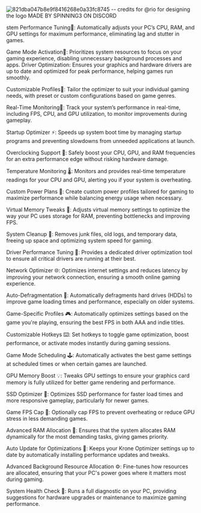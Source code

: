 ![821dba047b8e9f8416268e0a33fc8745](https://github.com/user-attachments/assets/948c84cd-5e1b-4c50-9590-2f9b32d205aa)  -- credits for @rio for designing the logo 
MADE BY SPINNING3 ON DISCORD

stem Performance Tuning🚀: Automatically adjusts your PC’s CPU, RAM, and GPU settings for maximum performance, eliminating lag and stutter in games.

Game Mode Activation🚀: Prioritizes system resources to focus on your gaming experience, disabling unnecessary background processes and apps.
Driver Optimization: Ensures your graphics and hardware drivers are up to date and optimized for peak performance, helping games run smoothly.

Customizable Profiles🚀: Tailor the optimizer to suit your individual gaming needs, with preset or custom configurations based on game genres.

Real-Time Monitoring🚀: Track your system’s performance in real-time, including FPS, CPU, and GPU utilization, to monitor improvements during gameplay.

Startup Optimizer ⚡: Speeds up system boot time by managing startup programs and preventing slowdowns from unneeded applications at launch.

Overclocking Support 🚀: Safely boost your CPU, GPU, and RAM frequencies for an extra performance edge without risking hardware damage.

Temperature Monitoring 🌡️: Monitors and provides real-time temperature readings for your CPU and GPU, alerting you if your system is overheating.

Custom Power Plans 🔋: Create custom power profiles tailored for gaming to maximize performance while balancing energy usage when necessary.

Virtual Memory Tweaks 💾: Adjusts virtual memory settings to optimize the way your PC uses storage for RAM, preventing bottlenecks and improving FPS.

System Cleanup 🧼: Removes junk files, old logs, and temporary data, freeing up space and optimizing system speed for gaming.

Driver Performance Tuning 🔧: Provides a dedicated driver optimization tool to ensure all critical drivers are running at their best.

Network Optimizer 🌐: Optimizes internet settings and reduces latency by improving your network connection, ensuring a smooth online gaming experience.

Auto-Defragmentation 🧩: Automatically defragments hard drives (HDDs) to improve game loading times and performance, especially on older systems.

Game-Specific Profiles 🎮: Automatically optimizes settings based on the game you're playing, ensuring the best FPS in both AAA and indie titles.

Customizable Hotkeys ⌨️: Set hotkeys to toggle game optimization, boost performance, or activate modes instantly during gaming sessions.

Game Mode Scheduling 🕹️: Automatically activates the best game settings at scheduled times or when certain games are launched.

GPU Memory Boost 💡: Tweaks GPU settings to ensure your graphics card memory is fully utilized for better game rendering and performance.

SSD Optimizer 🚀: Optimizes SSD performance for faster load times and more responsive gameplay, particularly for newer games.

Game FPS Cap 🎯: Optionally cap FPS to prevent overheating or reduce GPU stress in less demanding games.

Advanced RAM Allocation 🧠: Ensures that the system allocates RAM dynamically for the most demanding tasks, giving games priority.

Auto Update for Optimizations 🔄: Keeps your Krone Optimizer settings up to date by automatically installing performance updates and tweaks.

Advanced Background Resource Allocation ⚙️: Fine-tunes how resources are allocated, ensuring that your PC's power goes where it matters most during gaming.

System Health Check 🏥: Runs a full diagnostic on your PC, providing suggestions for hardware upgrades or maintenance to maximize gaming performance.

